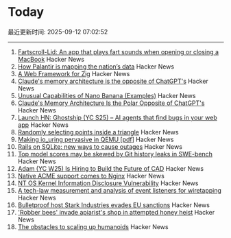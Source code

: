 # Today

最近更新时间: 2025-09-12 07:02:52

--- 
1. [Fartscroll-Lid: An app that plays fart sounds when opening or closing a MacBook](https://github.com/iannuttall/fartscroll-lid) Hacker News
2. [How Palantir is mapping the nation’s data](https://theconversation.com/when-the-government-can-see-everything-how-one-company-palantir-is-mapping-the-nations-data-263178) Hacker News
3. [A Web Framework for Zig](https://www.jetzig.dev/) Hacker News
4. [Claude's memory architecture is the opposite of ChatGPT's](https://www.shloked.com/writing/claude-memory) Hacker News
5. [Unusual Capabilities of Nano Banana (Examples)](https://github.com/PicoTrex/Awesome-Nano-Banana-images/blob/main/README_en.md) Hacker News
6. [Claude's Memory Architecture Is the Polar Opposite of ChatGPT's](https://www.shloked.com/writing/claude-memory) Hacker News
7. [Launch HN: Ghostship (YC S25) – AI agents that find bugs in your web app](https://news.ycombinator.com/item?id=45215032) Hacker News
8. [Randomly selecting points inside a triangle](https://www.johndcook.com/blog/2025/09/11/random-inside-triangle/) Hacker News
9. [Making io_uring pervasive in QEMU [pdf]](https://vmsplice.net/~stefan/stefanha-kvm-forum-2025.pdf) Hacker News
10. [Rails on SQLite: new ways to cause outages](https://andre.arko.net/2025/09/11/rails-on-sqlite-exciting-new-ways-to-cause-outages/) Hacker News
11. [Top model scores may be skewed by Git history leaks in SWE-bench](https://github.com/SWE-bench/SWE-bench/issues/465) Hacker News
12. [Adam (YC W25) Is Hiring to Build the Future of CAD](https://www.ycombinator.com/companies/adam/jobs/q6td4uk-founding-engineer) Hacker News
13. [Native ACME support comes to Nginx](https://letsencrypt.org/2025/09/11/native-acme-for-nginx) Hacker News
14. [NT OS Kernel Information Disclosure Vulnerability](https://www.crowdfense.com/nt-os-kernel-information-disclosure-vulnerability-cve-2025-53136/) Hacker News
15. [A tech-law measurement and analysis of event listeners for wiretapping](https://arxiv.org/abs/2508.19825) Hacker News
16. [Bulletproof host Stark Industries evades EU sanctions](https://krebsonsecurity.com/2025/09/bulletproof-host-stark-industries-evades-eu-sanctions/) Hacker News
17. ['Robber bees' invade apiarist's shop in attempted honey heist](https://www.cbc.ca/news/canada/british-columbia/robber-bees-terrace-bc-apiary-1.7627532) Hacker News
18. [The obstacles to scaling up humanoids](https://spectrum.ieee.org/humanoid-robot-scaling) Hacker News
